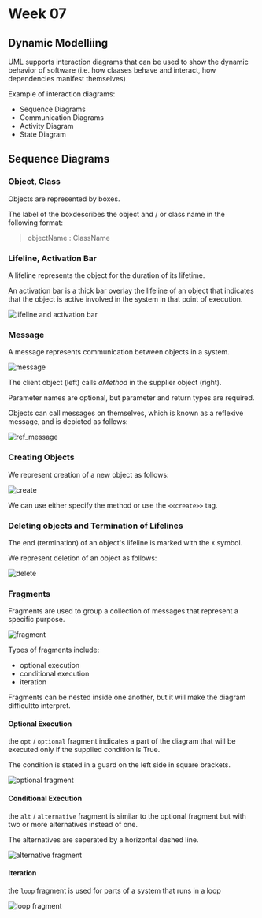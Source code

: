 # Week 07

## Dynamic Modelliing

UML supports interaction diagrams that can be used to show the dynamic behavior of software (i.e. how claases behave and interact, how dependencies manifest themselves)

Example of interaction diagrams:

- Sequence Diagrams
- Communication Diagrams
- Activity Diagram
- State Diagram

## Sequence Diagrams

### Object, Class

Objects are represented by boxes.

The label of the boxdescribes the object and / or class name in the following format:

> objectName : ClassName

### Lifeline, Activation Bar

A lifeline represents the object for the duration of its lifetime.

An activation bar is a thick bar overlay the lifeline of an object that indicates that the object is active involved in the system in that point of execution.

![lifeline and activation bar](/assets/uml_sequence_lifeline_activation_bar.png)

### Message

A message represents communication between objects in a system.

![message](/assets/uml_sequence_msg.png)

The client object (left) calls *aMethod* in the supplier object (right).

Parameter names are optional, but parameter and return types are required.

Objects can call messages on themselves, which is known as a reflexive message, and is depicted as follows:

![ref_message](/assets/uml_sequence_msg_ref.png)

### Creating Objects

We represent creation of a new object as follows:

![create](/assets/uml_sequence_create.png)

We can use either specify the method or use the `<<create>>` tag.

### Deleting objects and Termination of Lifelines

The end (termination) of an object's lifeline is marked with the `X` symbol.

We represent deletion of an object as follows:

![delete](/assets/uml_sequence_delete.png)

### Fragments

Fragments are used to group a collection of messages that represent a specific purpose.

![fragment](/assets/uml_sequence_fragment.png)

Types of fragments include:

- optional execution
- conditional execution
- iteration

Fragments can be nested inside one another, but it will make the diagram difficultto interpret.

#### Optional Execution

the `opt` / `optional` fragment indicates a part of the diagram that will be executed only if the supplied condition is True.

The condition is stated in a guard on the left side in square brackets.

![optional fragment](/assets/uml_sequence_frag_opt.png)

#### Conditional Execution

the `alt` / `alternative` fragment is similar to the optional fragment but with two or more alternatives instead of one.

The alternatives are seperated by a  horizontal dashed line.

![alternative fragment](/assets/uml_sequence_frag_alt.png)

#### Iteration

the `loop` fragment is used for parts of a system that runs in a loop

![loop fragment](/assets/uml_sequence_frag_loop.png)
